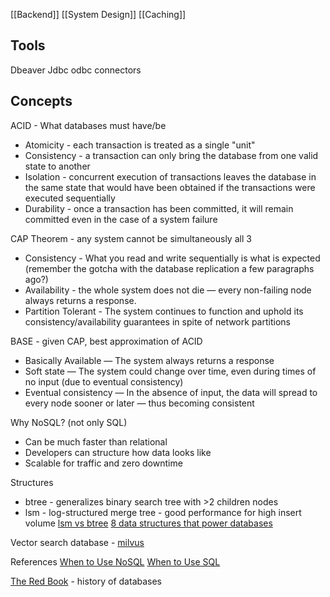 [[Backend]] [[System Design]] [[Caching]]

## Tools
Dbeaver
Jdbc odbc connectors

## Concepts
ACID - What databases must have/be
- Atomicity - each transaction is treated as a single "unit"
- Consistency - a transaction can only bring the database from one valid state to another
- Isolation - concurrent execution of transactions leaves the database in the same state that would have been obtained if the transactions were executed sequentially
- Durability - once a transaction has been committed, it will remain committed even in the case of a system failure

CAP Theorem - any system cannot be simultaneously all 3
- Consistency - What you read and write sequentially is what is expected (remember the gotcha with the database replication a few paragraphs ago?)
- Availability - the whole system does not die — every non-failing node always returns a response.
- Partition Tolerant - The system continues to function and uphold its consistency/availability guarantees in spite of network partitions

BASE - given CAP, best approximation of ACID
- Basically Available — The system always returns a response
- Soft state — The system could change over time, even during times of no input (due to eventual consistency)
- Eventual consistency — In the absence of input, the data will spread to every node sooner or later — thus becoming consistent

Why NoSQL? (not only SQL)
- Can be much faster than relational
- Developers can structure how data looks like
- Scalable for traffic and zero downtime

Structures
* btree - generalizes binary search tree with >2 children nodes
* lsm - log-structured merge tree - good performance for high insert volume
[lsm vs btree]([https://www.linkedin.com/posts/alexxubyte_systemdesign-coding-interviewtips-activity-6988884641034158080-CSq_](https://www.linkedin.com/posts/alexxubyte_systemdesign-coding-interviewtips-activity-6988884641034158080-CSq_))
[8 data structures that power databases](https://www.linkedin.com/posts/alexxubyte_systemdesign-coding-interviewtips-activity-7023329797674037251-0UxN?utm_source=share&utm_medium=member_android)

Vector search database - [milvus](https://milvus.io/)

References
[When to Use NoSQL](https://www.mongodb.com/nosql-explained/when-to-use-nosql)
[When to Use SQL](https://www.mongodb.com/compare/mongodb-postgresql)

[The Red Book](http://www.redbook.io/) - history of databases